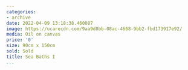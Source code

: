 ```yaml
---
categories:
- archive
date: 2022-04-09 13:18:38.460087
image: https://ucarecdn.com/9aa9d8bb-08ac-4668-9bb2-fbd173917e92/
media: Oil on canvas
price: '0'
size: 90cm x 150cm
sold: Sold
title: Sea Baths I
...
```

